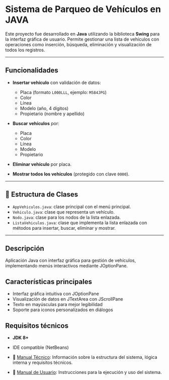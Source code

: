 # Sistema de Parqueo de Vehículos en JAVA

Este proyecto fue desarrollado en **Java** utilizando la biblioteca **Swing** para la interfaz gráfica de usuario. Permite gestionar una lista de vehículos con operaciones como inserción, búsqueda, eliminación y visualización de todos los registros.

---
## Funcionalidades

- **Insertar vehículo** con validación de datos:
  - Placa (formato `L000LLL`, ejemplo: `M584JPG`)
  - Color
  - Línea
  - Modelo (año, 4 dígitos)
  - Propietario (nombre y apellido)
 
- **Buscar vehículos** por:
  - Placa
  - Color
  - Línea
  - Modelo
  - Propietario

- **Eliminar vehículo** por placa.

- **Mostrar todos los vehículos** (protegido con clave `0000`).

---

## 🧱 Estructura de Clases

- `AppVehiculos.java`: clase principal con el menú principal.
- `Vehiculo.java`: clase que representa un vehículo.
- `Nodo.java`: clase para los nodos de la lista enlazada.
- `ListaVehiculos.java`: clase que implementa la lista enlazada con métodos para insertar, buscar, eliminar y mostrar.

---

## Descripción
Aplicación Java con interfaz gráfica para gestión de vehículos, implementando menús interactivos mediante JOptionPane. 

## Características principales
- Interfaz gráfica intuitiva con JOptionPane
- Visualización de datos en JTextArea con JScrollPane
- Texto en mayúsculas para mejor legibilidad
- Soporte para iconos personalizados en diálogos

## Requisitos técnicos
- **JDK 8+** 
- IDE compatible (NetBeans)

- 📘 [Manual Técnico](MANUAL_TECNICO.md): Información sobre la estructura del sistema, lógica interna y requisitos técnicos.
- 🧾 [Manual de Usuario](MANUAL_USUARIO.md): Instrucciones para la ejecución y uso del sistema.

